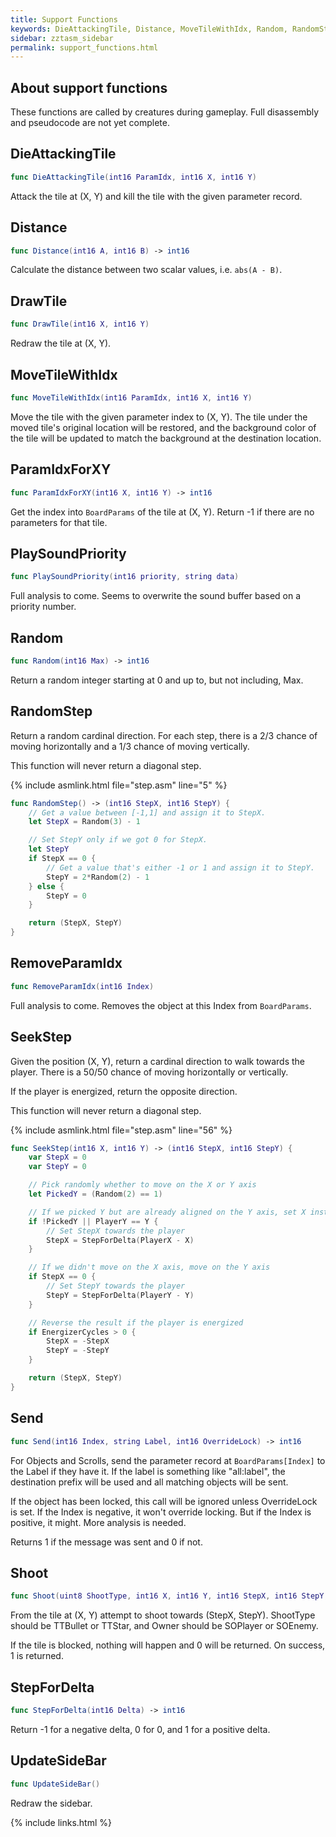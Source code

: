 ```yaml
---
title: Support Functions
keywords: DieAttackingTile, Distance, MoveTileWithIdx, Random, RandomStep, SeekStep, StepForDelta
sidebar: zztasm_sidebar
permalink: support_functions.html
---
```


## About support functions

These functions are called by creatures during gameplay.  Full disassembly and pseudocode
are not yet complete.


## DieAttackingTile

```swift
func DieAttackingTile(int16 ParamIdx, int16 X, int16 Y)
```

Attack the tile at (X, Y) and kill the tile with the given parameter record.


## Distance

```swift
func Distance(int16 A, int16 B) -> int16
```

Calculate the distance between two scalar values, i.e. `abs(A - B)`.


## DrawTile

```swift
func DrawTile(int16 X, int16 Y)
```

Redraw the tile at (X, Y).


## MoveTileWithIdx

```swift
func MoveTileWithIdx(int16 ParamIdx, int16 X, int16 Y)
```

Move the tile with the given parameter index to (X, Y).  The tile under the moved tile's
original location will be restored, and the background color of the tile will be updated to
match the background at the destination location.


## ParamIdxForXY

```swift
func ParamIdxForXY(int16 X, int16 Y) -> int16
```

Get the index into `BoardParams` of the tile at (X, Y).  Return -1 if there are no parameters
for that tile.


## PlaySoundPriority

```swift
func PlaySoundPriority(int16 priority, string data)
```

Full analysis to come.  Seems to overwrite the sound buffer based on a priority number.


## Random

```swift
func Random(int16 Max) -> int16
```

Return a random integer starting at 0 and up to, but not including, Max.


## RandomStep

Return a random cardinal direction.  For each step, there is a 2/3 chance of moving horizontally
and a 1/3 chance of moving vertically.

This function will never return a diagonal step.

{% include asmlink.html file="step.asm" line="5" %}

```swift
func RandomStep() -> (int16 StepX, int16 StepY) {
    // Get a value between [-1,1] and assign it to StepX.
    let StepX = Random(3) - 1

    // Set StepY only if we got 0 for StepX.
    let StepY
    if StepX == 0 {
        // Get a value that's either -1 or 1 and assign it to StepY.
        StepY = 2*Random(2) - 1
    } else {
        StepY = 0
    }

    return (StepX, StepY)
}
```


## RemoveParamIdx

```swift
func RemoveParamIdx(int16 Index)
```

Full analysis to come.  Removes the object at this Index from `BoardParams`.


## SeekStep

Given the position (X, Y), return a cardinal direction to walk towards the player.  There is
a 50/50 chance of moving horizontally or vertically.

If the player is energized, return the opposite direction.

This function will never return a diagonal step.

{% include asmlink.html file="step.asm" line="56" %}

```swift
func SeekStep(int16 X, int16 Y) -> (int16 StepX, int16 StepY) {
    var StepX = 0
    var StepY = 0

    // Pick randomly whether to move on the X or Y axis
    let PickedY = (Random(2) == 1)

    // If we picked Y but are already aligned on the Y axis, set X instead
    if !PickedY || PlayerY == Y {
        // Set StepX towards the player
        StepX = StepForDelta(PlayerX - X)
    }

    // If we didn't move on the X axis, move on the Y axis
    if StepX == 0 {
        // Set StepY towards the player
        StepY = StepForDelta(PlayerY - Y)
    }

    // Reverse the result if the player is energized
    if EnergizerCycles > 0 {
        StepX = -StepX
        StepY = -StepY
    }

    return (StepX, StepY)
}
```


## Send

```swift
func Send(int16 Index, string Label, int16 OverrideLock) -> int16
```

For Objects and Scrolls, send the parameter record at `BoardParams[Index]` to the Label if they
have it.  If the label is something like "all:label", the destination prefix will be used and
all matching objects will be sent.

If the object has been locked, this call will be ignored unless OverrideLock is set.  If the
Index is negative, it won't override locking.  But if the Index is positive, it might.  More
analysis is needed.

Returns 1 if the message was sent and 0 if not.


## Shoot

```swift
func Shoot(uint8 ShootType, int16 X, int16 Y, int16 StepX, int16 StepY, uint8 Owner) -> uint8
```

From the tile at (X, Y) attempt to shoot towards (StepX, StepY).  ShootType should be TTBullet
or TTStar, and Owner should be SOPlayer or SOEnemy.

If the tile is blocked, nothing will happen and 0 will be returned.  On success, 1 is returned.

## StepForDelta

```swift
func StepForDelta(int16 Delta) -> int16
```

Return -1 for a negative delta, 0 for 0, and 1 for a positive delta.


## UpdateSideBar

```swift
func UpdateSideBar()
```

Redraw the sidebar.


{% include links.html %}

